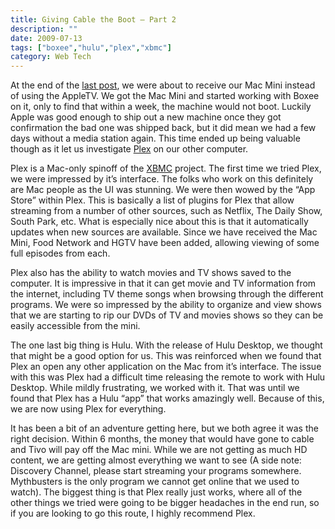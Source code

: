 ```yaml
---
title: Giving Cable the Boot – Part 2
description: ""
date: 2009-07-13
tags: ["boxee","hulu","plex","xbmc"]
category: Web Tech
---
```



<p>At the end of the <a href="https://web.archive.org/web/20131211162732/http://www.marktopia.net/giving-cable-the-boot">last post</a>, we were about to receive our Mac Mini instead of using the AppleTV. We got the Mac Mini and started working with Boxee on it, only to find that within a week, the machine would not boot. Luckily Apple was good enough to ship out a new machine once they got confirmation the bad one was shipped back, but it did mean we had a few days without a media station again. This time ended up being valuable though as it let us investigate <a href="https://web.archive.org/web/20131211162732/http://plexapp.com/">Plex</a> on our other computer.</p>

<p>Plex is a Mac-only spinoff of the <a href="https://web.archive.org/web/20131211162732/http://xbmc.org/home/">XBMC</a> project. The first time we tried Plex, we were impressed by it’s interface. The folks who work on this definitely are Mac people as the UI was stunning. We were then wowed by the “App Store” within Plex. This is basically a list of plugins for Plex that allow streaming from a number of other sources, such as Netflix, The Daily Show, South Park, etc. What is especially nice about this is that it automatically updates when new sources are available. Since we have received the Mac Mini, Food Network and HGTV have been added, allowing viewing of some full episodes from each.</p>

<p>Plex also has the ability to watch movies and TV shows saved to the computer. It is impressive in that it can get movie and TV information from the internet, including TV theme songs when browsing through the different programs. We were so impressed by the ability to organize and view shows that we are starting to rip our DVDs of TV and movies shows so they can be easily accessible from the mini.</p>

<p>The one last big thing is Hulu. With the release of Hulu Desktop, we thought that might be a good option for us. This was reinforced when we found that Plex an open any other application on the Mac from it’s interface. The issue with this was Plex had a difficult time releasing the remote to work with Hulu Desktop. While mildly frustrating, we worked with it. That was until we found that Plex has a Hulu “app” that works amazingly well. Because of this, we are now using Plex for everything.</p>

<p>It has been a bit of an adventure getting here, but we both agree it was the right decision. Within 6 months, the money that would have gone to cable and Tivo will pay off the Mac mini. While we are not getting as much HD content, we are getting almost everything we want to see (A side note: Discovery Channel, please start streaming your programs somewhere. Mythbusters is the only program we cannot get online that we used to watch). The biggest thing is that Plex really just works, where all of the other things we tried were going to be bigger headaches in the end run, so if you are looking to go this route, I highly recommend Plex.</p>
